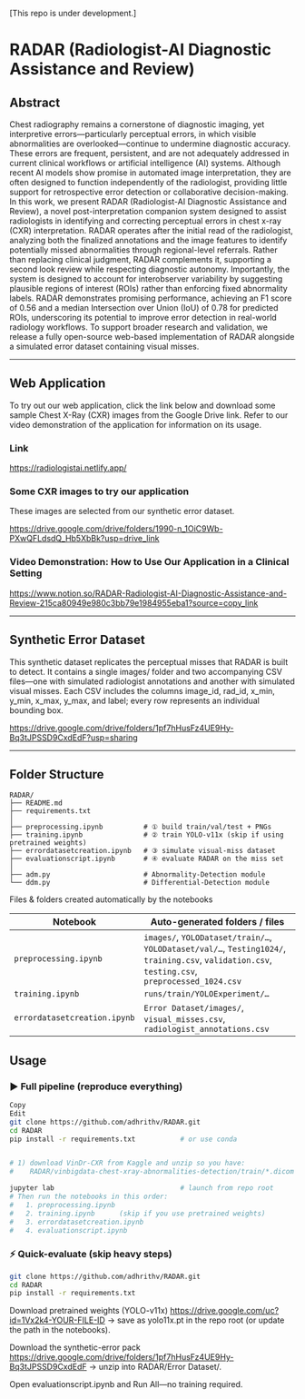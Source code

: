 [This repo is under development.]
# RADAR (Radiologist-AI Diagnostic Assistance and Review)

## Abstract

Chest radiography remains a cornerstone of diagnostic imaging, yet interpretive errors—particularly perceptual errors, in which visible abnormalities
are overlooked—continue to undermine diagnostic accuracy. These errors
are frequent, persistent, and are not adequately addressed in current clinical
workflows or artificial intelligence (AI) systems. Although recent AI models
show promise in automated image interpretation, they are often designed
to function independently of the radiologist, providing little support for retrospective error detection or collaborative decision-making. In this work,
we present RADAR (Radiologist-AI Diagnostic Assistance and Review), a
novel post-interpretation companion system designed to assist radiologists in
identifying and correcting perceptual errors in chest x-ray (CXR) interpretation. RADAR operates after the initial read of the radiologist, analyzing
both the finalized annotations and the image features to identify potentially
missed abnormalities through regional-level referrals. Rather than replacing clinical judgment, RADAR complements it, supporting a second look
review while respecting diagnostic autonomy. Importantly, the system is designed to account for interobserver variability by suggesting plausible regions
of interest (ROIs) rather than enforcing fixed abnormality labels. RADAR
demonstrates promising performance, achieving an F1 score of 0.56 and a
median Intersection over Union (IoU) of 0.78 for predicted ROIs, underscoring its potential to improve error detection in real-world radiology workflows.
To support broader research and validation, we release a fully open-source
web-based implementation of RADAR alongside a simulated error dataset
containing visual misses.

------------------------------------------------------------------------

## Web Application

To try out our web application, click the link below and download some sample Chest X-Ray (CXR) images from the Google Drive link. Refer to our video demonstration of the application for information on its usage.  

### Link

https://radiologistai.netlify.app/ 

### Some CXR images to try our application 

These images are selected from our synthetic error dataset.

https://drive.google.com/drive/folders/1990-n_1OiC9Wb-PXwQFLdsdQ_Hb5XbBk?usp=drive_link

### Video Demonstration: How to Use Our Application in a Clinical Setting

https://www.notion.so/RADAR-Radiologist-AI-Diagnostic-Assistance-and-Review-215ca80949e980c3bb79e1984955eba1?source=copy_link

------------------------------------------------------------------------

## Synthetic Error Dataset

This synthetic dataset replicates the perceptual misses that RADAR is built to detect. It contains a single images/ folder and two accompanying CSV files—one with simulated radiologist annotations and another with simulated visual misses. Each CSV includes the columns image_id, rad_id, x_min, y_min, x_max, y_max, and label; every row represents an individual bounding box.

https://drive.google.com/drive/folders/1pf7hHusFz4UE9Hy-Bq3tJPSSD9CxdEdF?usp=sharing

------------------------------------------------------------------------

## Folder Structure

```text
RADAR/
├── README.md
├── requirements.txt
│
├── preprocessing.ipynb          # ① build train/val/test + PNGs
├── training.ipynb               # ② train YOLO-v11x (skip if using pretrained weights)
├── errordatasetcreation.ipynb   # ③ simulate visual-miss dataset
├── evaluationscript.ipynb       # ④ evaluate RADAR on the miss set
│
├── adm.py                       # Abnormality-Detection module
└── ddm.py                       # Differential-Detection module
```

Files & folders created automatically by the notebooks

| Notebook                     | Auto-generated folders / files                                                                                           |
|------------------------------|---------------------------------------------------------------------------------------------------------------------------|
| `preprocessing.ipynb`        | `images/`, `YOLODataset/train/…`, `YOLODataset/val/…`, `Testing1024/`, `training.csv`, `validation.csv`, `testing.csv`, `preprocessed_1024.csv` |
| `training.ipynb`             | `runs/train/YOLOExperiment/…`                                                                                            |
| `errordatasetcreation.ipynb` | `Error Dataset/images/`, `visual_misses.csv`, `radiologist_annotations.csv`                                              |

## Usage
### ▶️ Full pipeline (reproduce everything)
```bash
Copy
Edit
git clone https://github.com/adhrithv/RADAR.git
cd RADAR
pip install -r requirements.txt           # or use conda


# 1) download VinDr-CXR from Kaggle and unzip so you have:
#    RADAR/vinbigdata-chest-xray-abnormalities-detection/train/*.dicom

jupyter lab                               # launch from repo root
# Then run the notebooks in this order:
#   1. preprocessing.ipynb
#   2. training.ipynb      (skip if you use pretrained weights)
#   3. errordatasetcreation.ipynb
#   4. evaluationscript.ipynb
```

### ⚡ Quick-evaluate (skip heavy steps)
```bash
git clone https://github.com/adhrithv/RADAR.git
cd RADAR
pip install -r requirements.txt
```
Download pretrained weights (YOLO-v11x)
https://drive.google.com/uc?id=1Vx2k4-YOUR-FILE-ID
→ save as yolo11x.pt in the repo root (or update the path in the notebooks).

Download the synthetic-error pack
https://drive.google.com/drive/folders/1pf7hHusFz4UE9Hy-Bq3tJPSSD9CxdEdF
→ unzip into RADAR/Error Dataset/.

Open evaluationscript.ipynb and Run All—no training required.

